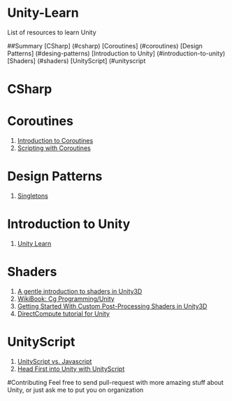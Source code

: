 # Unity-Learn
List of resources to learn Unity


##Summary
[CSharp] (#csharp)
[Coroutines] (#coroutines)
[Design Patterns] (#desing-patterns)
[Introduction to Unity] (#introduction-to-unity)
[Shaders] (#shaders)
[UnityScript] (#unityscript

# CSharp

# Coroutines
1. [Introduction to Coroutines](http://unitypatterns.com/introduction-to-coroutines/)
2. [Scripting with Coroutines](http://unitypatterns.com/scripting-with-coroutines/)

# Design Patterns
1. [Singletons](http://unitypatterns.com/singletons/)

# Introduction to Unity
1. [Unity Learn](http://unity3d.com/learn)

# Shaders
1. [A gentle introduction to shaders in Unity3D](http://www.alanzucconi.com/2015/06/10/a-gentle-introduction-to-shaders-in-unity3d/)
2. [WikiBook: Cg Programming/Unity](https://en.wikibooks.org/wiki/Cg_Programming/Unity)
3. [Getting Started With Custom Post-Processing Shaders in Unity3D](http://albertshih.blogspot.com.br/2013/06/getting-started-with-custom-post.html)
4. [DirectCompute tutorial for Unity](http://scrawkblog.com/2014/06/24/directcompute-tutorial-for-unity-introduction/)

# UnityScript
1. [UnityScript vs. Javascript](http://wiki.unity3d.com/index.php?title=UnityScript_versus_JavaScript)
2. [Head First into Unity with UnityScript](http://wiki.unity3d.com/index.php/Head_First_into_Unity_with_UnityScript)



#Contributing
Feel free to send pull-request with more amazing stuff about Unity, or just ask me to put you on organization
